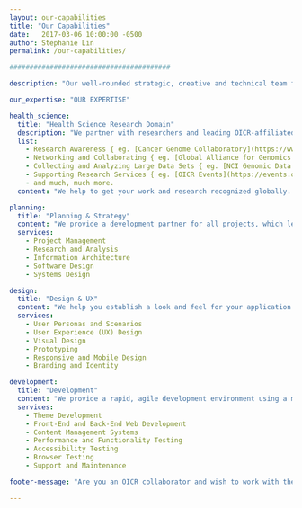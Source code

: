 ```yaml
---
layout: our-capabilities
title: "Our Capabilities"
date:   2017-03-06 10:00:00 -0500
author: Stephanie Lin
permalink: /our-capabilities/

########################################

description: "Our well-rounded strategic, creative and technical team foster efficiency, communication and collaboration within OICR and the international research community."

our_expertise: "OUR EXPERTISE"

health_science:
  title: "Health Science Research Domain"
  description: "We partner with researchers and leading OICR-affiliated programs in the cancer community to create comprehensive solutions for:"
  list:
    - Research Awareness { eg. [Cancer Genome Collaboratory](https://www.cancercollaboratory.org/){:target="_blank"} },
    - Networking and Collaborating { eg. [Global Alliance for Genomics & Health](http://genomicsandhealth.org/){:target="_blank"} },
    - Collecting and Analyzing Large Data Sets { eg. [NCI Genomic Data Commons](https://gdc.cancer.gov/){:target="_blank"} },
    - Supporting Research Services { eg. [OICR Events](https://events.oicr.on.ca/){:target="_blank"} }
    - and much, much more.
  content: "We help to get your work and research recognized globally. We work with the Global Alliance for Genomics & Health, based in Cambridge and Toronto, to create tools to facilitate knowledge transfer. We have also delivered mission-critical websites for the International Cancer Genome Consortium that enable the collection and dissemination of research data to the global cancer research community."

planning:
  title: "Planning & Strategy"
  content: "We provide a development partner for all projects, which leads to a rapid application development cycle. We work to clarify project goals through requirements analysis and work to meet those goals while minimizing enterprise risk for the program be it financial, operational/internal or regulatory compliance risk. Our services include:"
  services:
    - Project Management
    - Research and Analysis
    - Information Architecture
    - Software Design
    - Systems Design

design:
  title: "Design & UX"
  content: "We help you establish a look and feel for your application that resonates with your users. We first comprehend their goals and problems through the creation of user personas and scenarios. We then create low-fidelity wireframes that describe the full functionality and content of the website. Finally, we create mockups that represent the total high-fidelity design solution before technical implementation. Our design services include:"
  services:
    - User Personas and Scenarios
    - User Experience (UX) Design
    - Visual Design
    - Prototyping
    - Responsive and Mobile Design
    - Branding and Identity

development:
  title: "Development"
  content: "We provide a rapid, agile development environment using a modern web technology stack. At the end of every project we also carry out functionality, accessibility and browser testing to ensure applications meet design and device specifications and are compliant with US and Canadian accessibility requirements. Our development services:"
  services:
    - Theme Development
    - Front-End and Back-End Web Development
    - Content Management Systems
    - Performance and Functionality Testing
    - Accessibility Testing
    - Browser Testing
    - Support and Maintenance

footer-message: "Are you an OICR collaborator and wish to work with the WebDev Team? "

---
```

